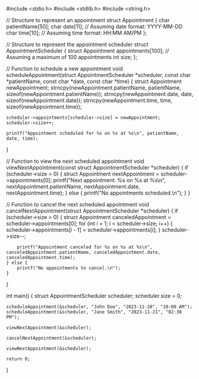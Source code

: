 #include <stdio.h>
#include <stdlib.h>
#include <string.h>

// Structure to represent an appointment
struct Appointment {
    char patientName[50];
    char date[11];  // Assuming date format: YYYY-MM-DD
    char time[10];  // Assuming time format: HH:MM AM/PM
};

// Structure to represent the appointment scheduler
struct AppointmentScheduler {
    struct Appointment appointments[100];  // Assuming a maximum of 100 appointments
    int size;
};

// Function to schedule a new appointment
void scheduleAppointment(struct AppointmentScheduler *scheduler, const char *patientName, const char *date, const char *time) {
    struct Appointment newAppointment;
    strncpy(newAppointment.patientName, patientName, sizeof(newAppointment.patientName));
    strncpy(newAppointment.date, date, sizeof(newAppointment.date));
    strncpy(newAppointment.time, time, sizeof(newAppointment.time));

    scheduler->appointments[scheduler->size] = newAppointment;
    scheduler->size++;

    printf("Appointment scheduled for %s on %s at %s\n", patientName, date, time);
}

// Function to view the next scheduled appointment
void viewNextAppointment(const struct AppointmentScheduler *scheduler) {
    if (scheduler->size > 0) {
        struct Appointment nextAppointment = scheduler->appointments[0];
        printf("Next appointment: %s on %s at %s\n", nextAppointment.patientName, nextAppointment.date, nextAppointment.time);
    } else {
        printf("No appointments scheduled.\n");
    }
}

// Function to cancel the next scheduled appointment
void cancelNextAppointment(struct AppointmentScheduler *scheduler) {
    if (scheduler->size > 0) {
        struct Appointment canceledAppointment = scheduler->appointments[0];
        for (int i = 1; i < scheduler->size; i++) {
            scheduler->appointments[i - 1] = scheduler->appointments[i];
        }
        scheduler->size--;

        printf("Appointment canceled for %s on %s at %s\n", canceledAppointment.patientName, canceledAppointment.date, canceledAppointment.time);
    } else {
        printf("No appointments to cancel.\n");
    }
}

int main() {
    struct AppointmentScheduler scheduler;
    scheduler.size = 0;

    scheduleAppointment(&scheduler, "John Doe", "2023-11-20", "10:00 AM");
    scheduleAppointment(&scheduler, "Jane Smith", "2023-11-21", "02:30 PM");

    viewNextAppointment(&scheduler);

    cancelNextAppointment(&scheduler);

    viewNextAppointment(&scheduler);

    return 0;
}
